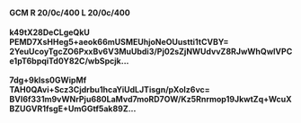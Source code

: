 #### GCM R 20/0c/400 L 20/0c/400
**k49tX28DeCLgeQkU**<br/>**PEMD7XsHHeg5+aeok66mUSMEUhjoNeOUustti1tCVBY=**<br/>**2YeuUcoyTgcZO6PxxBv6V3MuUbdi3/Pj02sZjNWUdvvZ8RJwWhQwlVPCe1pT6bpqiTd0Y82C/wbSpcjk...**<br/><br/>
**7dg+9klss0GWipMf**<br/>**TAH0QAvi+Scz3Cjdrbu1hcaYiUdLJTisgn/pXolz6vc=**<br/>**BVI6f331m9vWNrPju680LaMvd7moRD7OW/Kz5Rnrmop19JkwtZq+WcuXBZUGVR1fsgE+UmGGtf5ak89Z...**